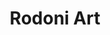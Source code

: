 ---
description: Example Gallery for Romy Odoni
#lastmod: 2023-07-05
title: Rodoni Art
#featured_image: painting1.jpg # default: first image in this directory
# featured_image on the home page is used for OpenGraph cards, etc.
banner_image: "images/home.jpg"
menus:
  main:
    name: Home
    weight: -1
---